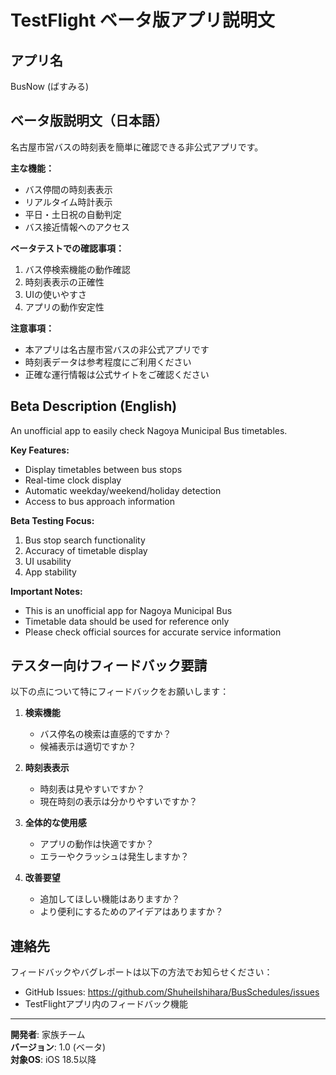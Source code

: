 # TestFlight ベータ版アプリ説明文

## アプリ名
BusNow (ばすみる)

## ベータ版説明文（日本語）

名古屋市営バスの時刻表を簡単に確認できる非公式アプリです。

**主な機能：**
- バス停間の時刻表表示
- リアルタイム時計表示
- 平日・土日祝の自動判定
- バス接近情報へのアクセス

**ベータテストでの確認事項：**
1. バス停検索機能の動作確認
2. 時刻表表示の正確性
3. UIの使いやすさ
4. アプリの動作安定性

**注意事項：**
- 本アプリは名古屋市営バスの非公式アプリです
- 時刻表データは参考程度にご利用ください
- 正確な運行情報は公式サイトをご確認ください

## Beta Description (English)

An unofficial app to easily check Nagoya Municipal Bus timetables.

**Key Features:**
- Display timetables between bus stops
- Real-time clock display
- Automatic weekday/weekend/holiday detection
- Access to bus approach information

**Beta Testing Focus:**
1. Bus stop search functionality
2. Accuracy of timetable display
3. UI usability
4. App stability

**Important Notes:**
- This is an unofficial app for Nagoya Municipal Bus
- Timetable data should be used for reference only
- Please check official sources for accurate service information

## テスター向けフィードバック要請

以下の点について特にフィードバックをお願いします：

1. **検索機能**
   - バス停名の検索は直感的ですか？
   - 候補表示は適切ですか？

2. **時刻表表示**
   - 時刻表は見やすいですか？
   - 現在時刻の表示は分かりやすいですか？

3. **全体的な使用感**
   - アプリの動作は快適ですか？
   - エラーやクラッシュは発生しますか？

4. **改善要望**
   - 追加してほしい機能はありますか？
   - より便利にするためのアイデアはありますか？

## 連絡先

フィードバックやバグレポートは以下の方法でお知らせください：
- GitHub Issues: https://github.com/ShuheiIshihara/BusSchedules/issues
- TestFlightアプリ内のフィードバック機能

---

**開発者**: 家族チーム  
**バージョン**: 1.0 (ベータ)  
**対象OS**: iOS 18.5以降